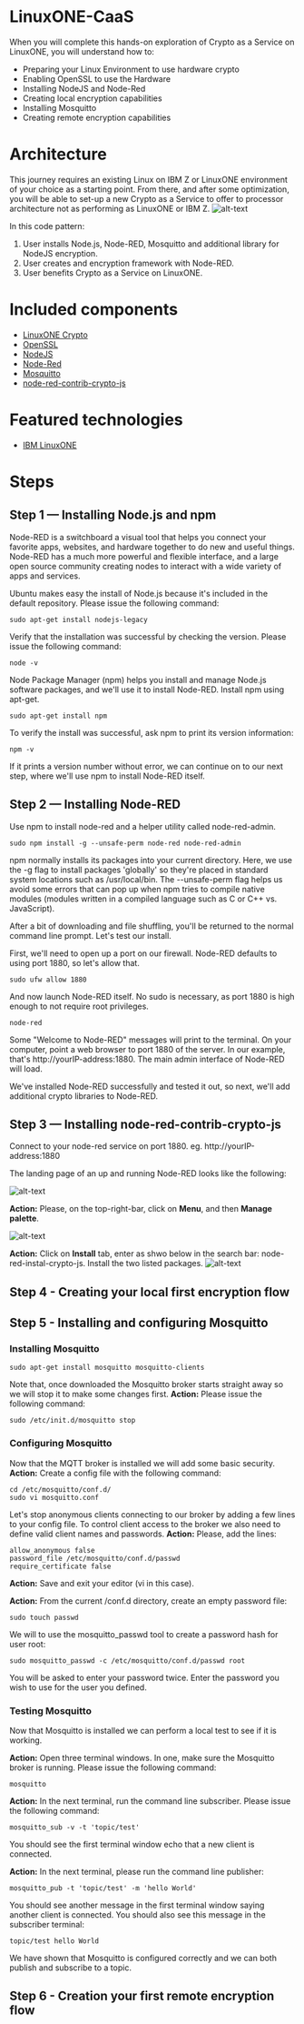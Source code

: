 # LinuxONE-CaaS

When you will complete this hands-on exploration of Crypto as a Service on LinuxONE, you will understand how to:
* Preparing your Linux Environment to use hardware crypto
* Enabling OpenSSL to use the Hardware
* Installing NodeJS and Node-Red
* Creating local encryption capabilities
* Installing Mosquitto
* Creating remote encryption capabilities

# Architecture
This journey requires an existing Linux on IBM Z or LinuxONE environment of your choice as a starting point. From there, and after some optimization, you will be able to set-up a new Crypto as a Service to offer to processor architecture not as performing as LinuxONE or IBM Z.
![alt-text](https://github.com/guikarai/LinuxONE-CaaS/blob/master/images/node-red-linuxone-architecture.png)

In this code pattern:
1. User installs Node.js, Node-RED, Mosquitto and additional library for NodeJS encryption. 
2. User creates and encryption framework with Node-RED.
3. User benefits Crypto as a Service on LinuxONE.

# Included components
* [LinuxONE Crypto](https://www.ibm.com/it-infrastructure/linuxone/capabilities/secure-cloud)
* [OpenSSL](https://www.openssl.org/)
* [NodeJS](https://nodejs.org/en/)
* [Node-Red](https://nodered.org/)
* [Mosquitto](https://mosquitto.org/)
* [node-red-contrib-crypto-js](https://flows.nodered.org/node/node-red-contrib-crypto-js)

# Featured technologies
* [IBM LinuxONE](https://www.ibm.com/it-infrastructure/linuxone)

# Steps

## Step 1 — Installing Node.js and npm

Node-RED is a switchboard a visual tool that helps you connect your favorite apps, websites, and hardware together to do new and useful things. Node-RED has a much more powerful and flexible interface, and a large open source community creating nodes to interact with a wide variety of apps and services.

Ubuntu makes easy the install of Node.js because it's included in the default repository. Please issue the following command:
```
sudo apt-get install nodejs-legacy
```

Verify that the installation was successful by checking the version. Please issue the following command:
```
node -v
```

Node Package Manager (npm) helps you install and manage Node.js software packages, and we'll use it to install Node-RED. Install npm using apt-get.
```
sudo apt-get install npm
```

To verify the install was successful, ask npm to print its version information:
```
npm -v
```

If it prints a version number without error, we can continue on to our next step, where we'll use npm to install Node-RED itself.

## Step 2 — Installing Node-RED

Use npm to install node-red and a helper utility called node-red-admin.
```
sudo npm install -g --unsafe-perm node-red node-red-admin
```

npm normally installs its packages into your current directory. Here, we use the -g flag to install packages 'globally' so they're placed in standard system locations such as /usr/local/bin. The --unsafe-perm flag helps us avoid some errors that can pop up when npm tries to compile native modules (modules written in a compiled language such as C or C++ vs. JavaScript).

After a bit of downloading and file shuffling, you'll be returned to the normal command line prompt. Let's test our install.

First, we'll need to open up a port on our firewall. Node-RED defaults to using port 1880, so let's allow that.

```
sudo ufw allow 1880
```

And now launch Node-RED itself. No sudo is necessary, as port 1880 is high enough to not require root privileges.
```
node-red
```

Some "Welcome to Node-RED" messages will print to the terminal. On your computer, point a web browser to port 1880 of the server. In our example, that's http://yourIP-address:1880. The main admin interface of Node-RED will load.

We've installed Node-RED successfully and tested it out, so next, we'll add additional crypto libraries to Node-RED.

## Step 3 — Installing node-red-contrib-crypto-js

Connect to your node-red service on port 1880.
eg. http://yourIP-address:1880

The landing page of an up and running Node-RED looks like the following:

![alt-text](https://github.com/guikarai/LinuxONE-CaaS/blob/master/images/node-red-landing-page.png)

**Action:** Please, on the top-right-bar, click on **Menu**, and then **Manage palette**.

![alt-text](https://github.com/guikarai/LinuxONE-CaaS/blob/master/images/node-red-right-menu-bar.png)

**Action:** Click on **Install** tab, enter as shwo below in the search bar: node-red-instal-crypto-js. Install the two listed packages.
![alt-text](https://github.com/guikarai/LinuxONE-CaaS/blob/master/images/node-red-instal-crypto-js.png)

## Step 4 - Creating your local first encryption flow

## Step 5 - Installing and configuring Mosquitto

### Installing Mosquitto
```
sudo apt-get install mosquitto mosquitto-clients
```

Note that, once downloaded the Mosquitto broker starts straight away so we will stop it to make some changes first. 
**Action:** Please issue the following command:

```
sudo /etc/init.d/mosquitto stop
```
### Configuring Mosquitto

Now that the MQTT broker is installed we will add some basic security.
**Action:** Create a config file with the following command:
```
cd /etc/mosquitto/conf.d/
sudo vi mosquitto.conf
```

Let's stop anonymous clients connecting to our broker by adding a few lines to your config file. To control client access to the broker we also need to define valid client names and passwords. 
**Action:** Please, add the lines:
```
allow_anonymous false
password_file /etc/mosquitto/conf.d/passwd
require_certificate false
```

**Action:** Save and exit your editor (vi in this case).

**Action:** From the current /conf.d directory, create an empty password file:
```
sudo touch passwd
```

We will to use the mosquitto_passwd tool to create a password hash for user root:
```
sudo mosquitto_passwd -c /etc/mosquitto/conf.d/passwd root
```

You will be asked to enter your password twice. Enter the password you wish to use for the user you defined.
### Testing Mosquitto

Now that Mosquitto is installed we can perform a local test to see if it is working.

**Action:** Open three terminal windows. In one, make sure the Mosquitto broker is running. Please issue the following command:
```
mosquitto
```

**Action:** In the next terminal, run the command line subscriber. Please issue the following command:
```
mosquitto_sub -v -t 'topic/test'
```

You should see the first terminal window echo that a new client is connected.

**Action:** In the next terminal, please run the command line publisher:
```
mosquitto_pub -t 'topic/test' -m 'hello World'
```
You should see another message in the first terminal window saying another client is connected. You should also see this message in the subscriber terminal:
```
topic/test hello World
```

We have shown that Mosquitto is configured correctly and we can both publish and subscribe to a topic.

## Step 6 - Creation your first remote encryption flow
